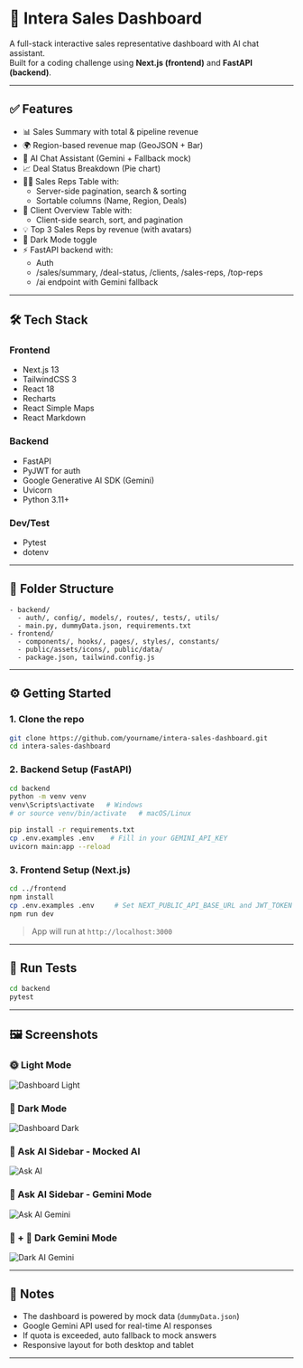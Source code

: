 
# 🧠 Intera Sales Dashboard

A full-stack interactive sales representative dashboard with AI chat assistant.  
Built for a coding challenge using **Next.js (frontend)** and **FastAPI (backend)**.

---

## ✅ Features

- 📊 Sales Summary with total & pipeline revenue
- 🌍 Region-based revenue map (GeoJSON + Bar)
- 🧠 AI Chat Assistant (Gemini + Fallback mock)
- 📈 Deal Status Breakdown (Pie chart)
- 🧑‍💼 Sales Reps Table with:
  - Server-side pagination, search & sorting
  - Sortable columns (Name, Region, Deals)
- 👥 Client Overview Table with:
  - Client-side search, sort, and pagination
- 💡 Top 3 Sales Reps by revenue (with avatars)
- 🌙 Dark Mode toggle
- ⚡ FastAPI backend with:
  - Auth
  - /sales/summary, /deal-status, /clients, /sales-reps, /top-reps
  - /ai endpoint with Gemini fallback

---

## 🛠 Tech Stack

### Frontend
- Next.js 13
- TailwindCSS 3
- React 18
- Recharts
- React Simple Maps
- React Markdown

### Backend
- FastAPI
- PyJWT for auth
- Google Generative AI SDK (Gemini)
- Uvicorn
- Python 3.11+

### Dev/Test
- Pytest
- dotenv

---

## 📁 Folder Structure

```
- backend/
  - auth/, config/, models/, routes/, tests/, utils/
  - main.py, dummyData.json, requirements.txt
- frontend/
  - components/, hooks/, pages/, styles/, constants/
  - public/assets/icons/, public/data/
  - package.json, tailwind.config.js
```

---

## ⚙️ Getting Started

### 1. Clone the repo

```bash
git clone https://github.com/yourname/intera-sales-dashboard.git
cd intera-sales-dashboard
```

### 2. Backend Setup (FastAPI)

```bash
cd backend
python -m venv venv
venv\Scripts\activate   # Windows
# or source venv/bin/activate   # macOS/Linux

pip install -r requirements.txt
cp .env.examples .env    # Fill in your GEMINI_API_KEY
uvicorn main:app --reload
```

### 3. Frontend Setup (Next.js)

```bash
cd ../frontend
npm install
cp .env.examples .env     # Set NEXT_PUBLIC_API_BASE_URL and JWT_TOKEN if needed
npm run dev
```

> App will run at `http://localhost:3000`

---

## 🧪 Run Tests

```bash
cd backend
pytest
```

---

## 🖼️ Screenshots

### 🌞 Light Mode 
![Dashboard Light](https://raw.githubusercontent.com/rickreza12/intera-sales-dashboard/main/frontend/public/assets/interasalesdhasboard-dashboard.png)

### 🌚 Dark Mode
![Dashboard Dark](https://raw.githubusercontent.com/rickreza12/intera-sales-dashboard/main/frontend/public/assets/interasalesdhasboard-dashboard-darkmode.png)

### 🤖 Ask AI Sidebar - Mocked AI
![Ask AI](https://raw.githubusercontent.com/rickreza12/intera-sales-dashboard/main/frontend/public/assets/interasalesdhasboard-askai.png)

### 🧠 Ask AI Sidebar - Gemini Mode
![Ask AI Gemini](https://raw.githubusercontent.com/rickreza12/intera-sales-dashboard/main/frontend/public/assets/interasalesdhasboard-askai-geminimode.png)

### 🧠 + 🌚 Dark Gemini Mode
![Dark AI Gemini](https://raw.githubusercontent.com/rickreza12/intera-sales-dashboard/main/frontend/public/assets/interasalesdhasboard-askai-darkmode.png)

---

## 📌 Notes

- The dashboard is powered by mock data (`dummyData.json`)
- Google Gemini API used for real-time AI responses
- If quota is exceeded, auto fallback to mock answers
- Responsive layout for both desktop and tablet

---

